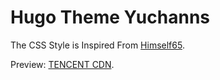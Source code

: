 # Hugo Theme Yuchanns

The CSS Style is Inspired From [Himself65](https://github.com/Himself65/himself65.github.io).

Preview: [TENCENT CDN](https://www.yuchanns.xyz).